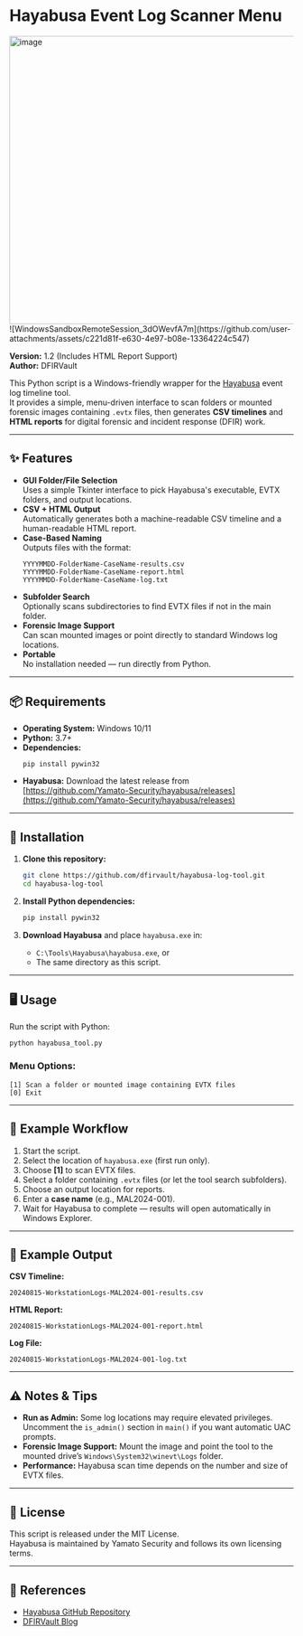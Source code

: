 # Hayabusa Event Log Scanner Menu

<img width="977" height="510" alt="image" src="https://github.com/user-attachments/assets/352a5f97-8325-4017-ae72-d8e1a8dda191" />
![WindowsSandboxRemoteSession_3dOWevfA7m](https://github.com/user-attachments/assets/c221d81f-e630-4e97-b08e-13364224c547)

**Version:** 1.2 (Includes HTML Report Support)  
**Author:** DFIRVault

This Python script is a Windows-friendly wrapper for the [Hayabusa](https://github.com/Yamato-Security/hayabusa) event log timeline tool.  
It provides a simple, menu-driven interface to scan folders or mounted forensic images containing `.evtx` files, then generates **CSV timelines** and **HTML reports** for digital forensic and incident response (DFIR) work.

---

## ✨ Features

- **GUI Folder/File Selection**  
  Uses a simple Tkinter interface to pick Hayabusa's executable, EVTX folders, and output locations.
- **CSV + HTML Output**  
  Automatically generates both a machine-readable CSV timeline and a human-readable HTML report.
- **Case-Based Naming**  
  Outputs files with the format:
  ```
  YYYYMMDD-FolderName-CaseName-results.csv
  YYYYMMDD-FolderName-CaseName-report.html
  YYYYMMDD-FolderName-CaseName-log.txt
  ```
- **Subfolder Search**  
  Optionally scans subdirectories to find EVTX files if not in the main folder.
- **Forensic Image Support**  
  Can scan mounted images or point directly to standard Windows log locations.
- **Portable**  
  No installation needed — run directly from Python.

---

## 📦 Requirements

- **Operating System:** Windows 10/11  
- **Python:** 3.7+  
- **Dependencies:**
  ```bash
  pip install pywin32
  ```
- **Hayabusa:** Download the latest release from  
  [https://github.com/Yamato-Security/hayabusa/releases](https://github.com/Yamato-Security/hayabusa/releases)

---

## 🚀 Installation

1. **Clone this repository:**
   ```bash
   git clone https://github.com/dfirvault/hayabusa-log-tool.git
   cd hayabusa-log-tool
   ```

2. **Install Python dependencies:**
   ```bash
   pip install pywin32
   ```

3. **Download Hayabusa** and place `hayabusa.exe` in:
   - `C:\Tools\Hayabusa\hayabusa.exe`, or  
   - The same directory as this script.

---

## 🖥️ Usage

Run the script with Python:
```bash
python hayabusa_tool.py
```

### Menu Options:
```
[1] Scan a folder or mounted image containing EVTX files
[0] Exit
```

---

## 📂 Example Workflow

1. Start the script.
2. Select the location of `hayabusa.exe` (first run only).
3. Choose **[1]** to scan EVTX files.
4. Select a folder containing `.evtx` files (or let the tool search subfolders).
5. Choose an output location for reports.
6. Enter a **case name** (e.g., MAL2024-001).
7. Wait for Hayabusa to complete — results will open automatically in Windows Explorer.

---

## 📄 Example Output

**CSV Timeline:**  
```
20240815-WorkstationLogs-MAL2024-001-results.csv
```

**HTML Report:**  
```
20240815-WorkstationLogs-MAL2024-001-report.html
```

**Log File:**  
```
20240815-WorkstationLogs-MAL2024-001-log.txt
```

---

## ⚠️ Notes & Tips

- **Run as Admin:** Some log locations may require elevated privileges. Uncomment the `is_admin()` section in `main()` if you want automatic UAC prompts.
- **Forensic Image Support:** Mount the image and point the tool to the mounted drive’s `Windows\System32\winevt\Logs` folder.
- **Performance:** Hayabusa scan time depends on the number and size of EVTX files.

---

## 📜 License

This script is released under the MIT License.  
Hayabusa is maintained by Yamato Security and follows its own licensing terms.

---

## 🔗 References

- [Hayabusa GitHub Repository](https://github.com/Yamato-Security/hayabusa)
- [DFIRVault Blog](https://github.com/dfirvault)
